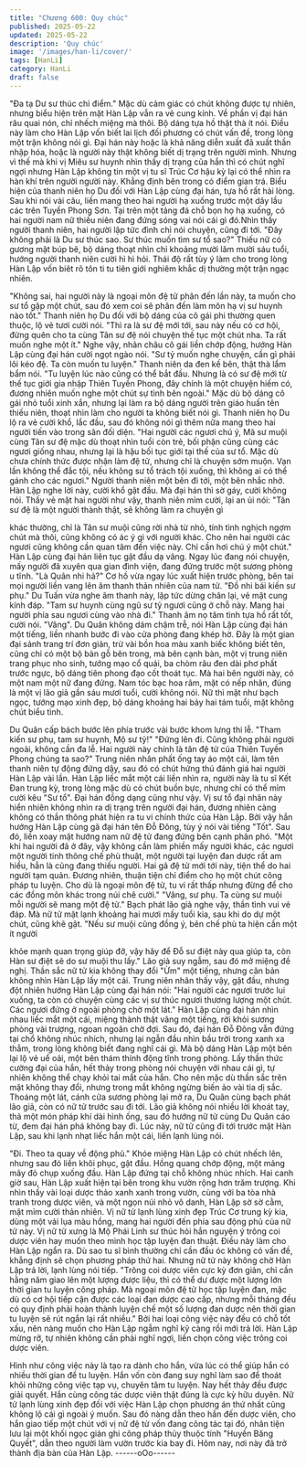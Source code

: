 ```yaml
---
title: "Chương 600: Quy chúc"
published: 2025-05-22
updated: 2025-05-22
description: 'Quy chúc'
image: '/images/han-li/cover/'
tags: [HanLi]
category: HanLi
draft: false
---
```


"Đa tạ Dư sư thúc chỉ điểm." Mặc dù cảm giác có chút không
được tự nhiên, nhưng biểu hiện trên mặt Hàn Lập vẫn ra vẻ cung
kính.
Về phần vị đại hán râu quai nón, chỉ nhếch miệng mà thôi. Bộ
dáng tựa hồ thật thà ít nói.
Điều này làm cho Hàn Lập vốn biết lai lịch đối phương có chút
vấn đề, trong lòng một trận không nói gì.
Đại hán này hoặc là khả năng diễn xuất đã xuất thần nhập hóa,
hoặc là người này thật không biết dị trạng trên người mình.
Nhưng vì thế mà khi vị Miêu sư huynh nhìn thấy dị trạng của hắn
thì có chút nghĩ ngợi nhưng Hàn Lập không tin một vị tu sĩ Trúc
Cơ hậu kỳ lại có thể nhìn ra hàn khí trên người người này.
Khẳng định bên trong có điểm gian trá.
Biểu hiện của thanh niên họ Du đối với Hàn Lập cùng đại hán, tựa
hồ rất hài lòng. Sau khi nói vài câu, liền mang theo hai người hạ
xuống trước một dãy lầu các trên Tuyền Phong Sơn.
Tại trên một tảng đá chỗ bọn họ hạ xuống, có hai người nam nữ
thiếu niên đang đứng sóng vai nói cái gì đó.Nhìn thấy người
thanh niên, hai người lập tức đình chỉ nói chuyện, cũng đi tới.
"Đây không phải là Du sư thúc sao. Sư thúc muốn tìm sư tổ sao?"
Thiếu nữ có gương mặt búp bê, bộ dáng thoạt nhìn chỉ khoảng
mười lăm mười sáu tuổi, hướng người thanh niên cười hì hì hỏi.
Thái độ rất tùy ý làm cho trong lòng Hàn Lập vốn biêt rõ tôn ti tu
tiên giới nghiêm khắc dị thường một trận ngạc nhiên.

"Không sai, hai người này là ngoại môn đệ tử phân đến lần này, ta
muốn cho sư tổ gặp một chút, sau đó xem coi sẽ phân đến làm
môn hạ vị sư huynh nào tốt." Thanh niên họ Du đối với bộ dáng
của cô gái phi thường quen thuộc, lộ vẻ tươi cười nói.
"Thì ra là sư đệ mới tới, sau này nếu có cơ hội, đừng quên cho ta
cùng Tân sư đệ nói chuyện thế tục một chút nha. Ta rất muốn
nghe một ít." Nghe vậy, nhãn châu cô gái liền chớp động, hướng
Hàn Lập cùng đại hán cười ngọt ngào nói.
"Sư tỷ muốn nghe chuyện, cần gì phải lôi kéo đệ. Ta còn muốn tu
luyện." Thanh niên da đen kế bên, thật thà lẩm bẩm nói.
"Tu luyện lúc nào cũng có thể bắt đầu. Nhưng là có sư đệ mới từ
thế tục giới gia nhập Thiên Tuyền Phong, đây chính là một chuyện
hiếm có, đương nhiên muốn nghe một chút sự tình bên ngoài."
Mặc dù bộ dáng cô gái nhỏ tuổi xinh xắn, nhưng lại làm ra bộ
dáng người trên giáo huấn tên thiếu niên, thoạt nhìn làm cho
người ta không biết nói gì.
Thanh niên họ Du lộ ra vẻ cười khổ, lắc đầu, sau đó không nói gì
thêm nữa mang theo hai người tiến vào trong sân đối diện.
"Hai người các ngươi chú ý, Mã sư muội cùng Tân sư đệ mặc dù
thoạt nhìn tuổi còn trẻ, bối phận cũng cùng các ngươi giống nhau,
nhưng lại là hậu bối tục giới tại thế của sư tổ. Mặc dù chưa chính
thức được nhận làm đệ tử, nhưng chỉ là chuyện sớm muộn. Vạn
lần không thể đắc tội, nếu không sư tổ trách tội xuống, thì không
ai có thể gánh cho các ngươi." Người thanh niên một bên đi tới,
một bên nhắc nhở.
Hàn Lập nghe lời này, cười khổ gật đầu.
Mà đại hán thì sờ gáy, cười không nói.
Thấy vẻ mặt hai người như vậy, thanh niên mỉm cười, lại an ủi
nói:
"Tân sư đệ là một người thành thật, sẽ không làm ra chuyện gì

khác thường, chỉ là Tân sư muội cũng rời nhà từ nhỏ, tính tình
nghịch ngợm chút mà thôi, cũng không có ác ý gì với người khác.
Cho nên hai người các ngươi cũng không cần quan tâm đến việc
này. Chỉ cần hơi chú ý một chút."
Hàn Lập cùng đại hán liên tục gật đầu dạ vâng.
Ngay lúc đang nói chuyện, mấy người đã xuyên qua gian đình
viện, đang đứng trước một sương phòng u tĩnh.
"Là Quân nhi hả?"
Cơ hồ vừa ngay lúc xuất hiện trước phòng, bên tai mọi người liền
vang lên âm thanh thản nhiên của nam tử.
"Đồ nhi bái kiến sư phụ."
Du Tuấn vừa nghe âm thanh này, lập tức dừng chân lại, vẻ mặt
cung kính đáp.
"Tam sư huynh cùng ngũ sư tỷ ngươi cũng ở chỗ này. Mang hai
người phía sau ngươi cùng vào nhà đi." Thanh âm nọ tâm tình tựa
hồ rất tốt, cười nói.
"Vâng". Du Quân không dám chậm trễ, nói Hàn Lập cùng đại hán
một tiếng, liền nhanh bước đi vào cửa phòng đang khép hờ.
Đây là một gian đại sảnh trang trí đơn giản, trừ vài bồn hoa màu
xanh biếc không biết tên, cũng chỉ có một bộ bàn gỗ bên trong,
mà bên cạnh bàn, một vị trung niên trang phục nho sinh, tướng
mạo cổ quái, ba chòm râu đen dài phơ phất trước ngực, bộ dáng
tiên phong đạo cốt thoát tục.
Mà hai bên người này, có một nam một nữ đang đứng.
Nam tóc bạc hoa râm, mặt có nếp nhăn, đúng là một vị lão giả
gần sáu mươi tuổi, cười không nói. Nữ thì mặt như bạch ngọc,
tướng mạo xinh đẹp, bộ dáng khoảng hai bảy hai tám tuổi, mặt
không chút biểu tình.

Du Quân cấp bách bước lên phía trước vài bước khom lưng thi
lễ.
"Tham kiến sư phụ, tam sư huynh, Mộ sư tỷ!"
"Đứng lên đi. Cũng không phải người ngoài, không cần đa lễ. Hai
người này chính là tân đệ tử của Thiên Tuyền Phong chúng ta
sao?" Trung niên nhân phất ống tay áo một cái, làm tên thanh
niên tự động đứng dậy, sau đó có chút hứng thú đánh giá hai
người Hàn Lập vài lần.
Hàn Lập liếc mắt một cái liền nhìn ra, người này là tu sĩ Kết Đan
trung kỳ, trong lòng mặc dù có chút buồn bực, nhưng chỉ có thể
mỉm cười kêu "Sư tổ".
Đại hán đồng dạng cũng như vậy.
Vị sư tổ đại nhân này hiển nhiên không nhìn ra dị trạng trên người
đại hán, đương nhiên càng không có thần thông phát hiện ra tu vi
chính thức của Hàn Lập.
Bởi vậy hắn hướng Hàn Lập cùng gã đại hán tên Đỗ Đông, tùy ý
nói vài tiếng "Tốt". Sau đó, liền xoay mặt hướng nam nữ đệ tử
đang đứng bên cạnh phân phó.
"Một khi hai người đã ở đây, vậy không cần làm phiền mấy người
khác, các ngươi một người tinh thông chế phù thuật, một người tại
luyện đan dược rất am hiểu, hẳn là cũng đang thiếu người. Hai gã
đệ tử mới tới này, tiện thể do hai người tạm quản. Đương nhiên,
thuận tiện chỉ điểm cho họ một chút công pháp tu luyện. Cho dù là
ngoại môn đệ tử, tu vi rất thấp nhưng đừng để cho các đồng môn
khác trong núi chê cười."
"Vâng, sư phụ. Ta cùng sư muội mỗi người sẽ mang một đệ tử."
Bạch phát lão giả nghe vậy, thần tình vui vẻ đáp.
Mà nữ tử mặt lạnh khoảng hai mươi mấy tuổi kia, sau khi do dự
một chút, cũng khẽ gật.
"Nếu sư muội cũng đồng ý, bên chế phù ta hiện cần một ít người

khỏe mạnh quan trọng giúp đỡ, vậy hãy để Đỗ sư điệt này qua
giúp ta, còn Hàn sư điệt sẽ do sư muội thu lấy." Lão giả suy
ngẫm, sau đó mở miệng đề nghị.
Thần sắc nữ tử kia không thay đổi "Ừm" một tiếng, nhưng căn
bản không nhìn Hàn Lập lấy một cái.
Trung niên nhân thấy vậy, gật đầu, nhưng đột nhiên hướng Hàn
Lập cùng đại hán nói:
"Hai người các ngươi trước lui xuống, ta còn có chuyện cùng các
vị sư thúc ngươi thương lượng một chút. Các ngươi đứng ở ngoài
phòng chờ một lát."
Hàn Lập cùng đại hán nhìn nhau liếc mắt một cái, miệng thành
thật vâng một tiếng, rời khỏi sương phòng vài trượng, ngoan
ngoãn chờ đợi.
Sau đó, đại hán Đỗ Đông vẫn đứng tại chổ không nhúc nhích,
nhưng lại ngẫn đầu nhìn bầu trời trong xanh xa thẳm, trong lòng
không biết đang nghĩ cái gì.
Mà bộ dáng Hàn Lập một bên lại lộ vẻ uể oải, một bên thám thính
động tĩnh trong phòng. Lấy thần thức cường đại của hắn, hết thảy
trong phòng nói chuyện với nhau cái gì, tự nhiên không thể chạy
khỏi tai mắt của hắn.
Cho nên mặc dù thần sắc trên mặt không thay đổi, nhưng trong
mắt không ngừng biến ảo vài tia dị sắc.
Thoáng một lát, cánh cửa sương phòng lại mở ra, Du Quân cùng
bạch phát lão giả, còn có nữ tử trước sau đi tới.
Lão giả không nói nhiều lời khoát tay, thả một món pháp khí dài
hình ống, sau đó hướng nữ tử cùng Du Quân cáo từ, đem đại hán
phá không bay đi.
Lúc này, nữ tử cũng đi tới trước mặt Hàn Lập, sau khi lạnh nhạt
liếc hắn một cái, liền lạnh lùng nói.

"Đi. Theo ta quay về động phủ."
Khóe miệng Hàn Lập có chút nhếch lên, nhưng sau đó liền khôi
phục, gật đầu.
Hồng quang chớp động, một mảng mây đỏ chụp xuống đầu.
Hàn Lập đứng tại chỗ không nhúc nhích.
Hai canh giờ sau, Hàn Lập xuất hiện tại bên trong khu vườn rộng
hơn trăm trượng.
Khi nhìn thấy vài loại dược thảo xanh xanh trong vườn, cùng với
ba tòa nhà tranh trong dược viên, và một ngọn núi nhỏ vô danh,
Hàn Lập sờ sờ cằm, mặt mỉm cười thản nhiên.
Vị nữ tử lạnh lùng xinh đẹp Trúc Cơ trung kỳ kia, dùng một vải lụa
màu hồng, mang hai người đến phía sau động phủ của nữ tử này.
Vị nữ tử xưng là Mộ Phái Linh sư thúc hỏi hắn nguyện ý trông coi
dược viên hay muốn theo mình học tập luyện đan thuật. Điều này
làm cho Hàn Lập ngẩn ra.
Dù sao tu sĩ bình thường chỉ cần đầu óc không có vấn đề, khẳng
định sẽ chọn phương pháp thứ hai.
Nhưng nữ tử này không chờ Hàn Lập trả lời, lạnh lùng nói tiếp.
"Trông coi dược viên cực kỳ đơn giản, chỉ cần hằng năm giao lên
một lượng dược liệu, thì có thể dư được một lượng lớn thời gian tu
luyện công pháp. Mà ngoại môn đệ tử học tập luyện đan, mặc dù
có cơ hội tiếp cận được các loại đan dược cao cấp, nhưng mỗi
tháng đều có quy định phải hoàn thành luyện chế một số lượng
đan dược nên thời gian tu luyện sẽ rút ngắn lại rất nhiều."
Bởi hai loại công việc này đều có chỗ tốt xấu, nên nàng muốn cho
Hàn Lập ngẫm nghĩ kỹ càng rồi mới trả lời.
Hàn Lập mừng rỡ, tự nhiên không cần phải nghĩ ngợi, liền chọn
công việc trông coi dược viên.

Hình như công việc này là tạo ra dành cho hắn, vừa lúc có thể
giúp hắn có nhiều thời gian để tu luyện.
Hắn vốn còn đang suy nghĩ làm sao để thoát khỏi những công
việc tạp vụ, chuyên tâm tu luyện. Nay hết thảy đều được giải
quyết.
Hắn cùng công tác dược viên thật đúng là cực kỳ hữu duyên.
Nữ tử lạnh lùng xinh đẹp đối với việc Hàn Lập chọn phương án
thứ nhất cũng không lộ cái gì ngoài ý muốn.
Sau đó nàng dẫn theo hắn đến dược viên, cho hắn giao tiếp một
chút với vị nữ đệ tử vốn đang công tác tại đó, nhân tiện lưu lại
một khối ngọc giản ghi công pháp thủy thuộc tính "Huyền Băng
Quyết", dẫn theo người làm vườn trước kia bay đi.
Hôm nay, nơi này đã trở thành địa bàn của Hàn Lập.
------oOo------
